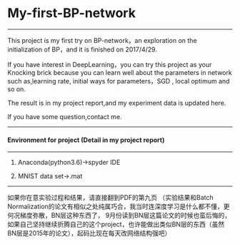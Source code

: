 

# My-first-BP-network
---
This project is my first try on BP-network，an exploration on the initialization of BP，and it is finished on 2017/4/29. 

If you have interest in DeepLearning，you can try this project as your Knocking brick because you can learn well about the parameters in network such as,learning rate, initial ways for parameters，SGD , local optimum and so on. 

The result is in my project report,and my experiment data is updated here.

If you have some question,contact me.

---
#### Environment for project (Detail in my project report)

---

1. Anaconda(python3.6)->spyder IDE
  

2. MNIST data set->.mat
   
---

如果你在意实验过程和结果，请直接翻到PDF的第九页
（实验结果和Batch Normalization的论文有相似之处纯属巧合，我当时连深度学习是什么都不懂，更何况梯度弥散，BN层这种东西了，
9月份读到BN层这篇论文的时候也蛮后悔的，如果自己坚持继续折腾自己的这个project，也许能做出类似BN层的东西（虽然BN层是2015年的论文），起码比现在每天改网络结构强吧）
